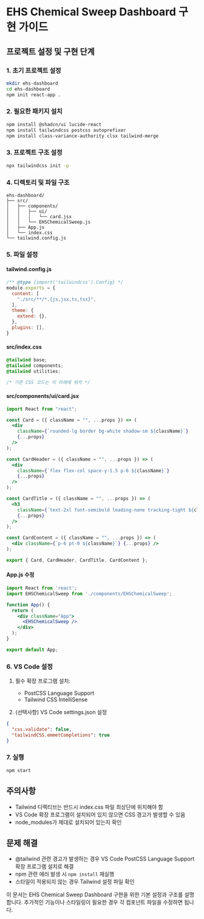 # EHS Chemical Sweep Dashboard 구현 가이드

## 프로젝트 설정 및 구현 단계

### 1. 초기 프로젝트 설정
```bash
mkdir ehs-dashboard
cd ehs-dashboard
npm init react-app .
```

### 2. 필요한 패키지 설치
```bash
npm install @shadcn/ui lucide-react
npm install tailwindcss postcss autoprefixer
npm install class-variance-authority clsx tailwind-merge
```

### 3. 프로젝트 구조 설정
```bash
npx tailwindcss init -p
```

### 4. 디렉토리 및 파일 구조
```
ehs-dashboard/
├── src/
│   ├── components/
│   │   ├── ui/
│   │   │   └── card.jsx
│   │   └── EHSChemicalSweep.js
│   ├── App.js
│   └── index.css
└── tailwind.config.js
```

### 5. 파일 설정

#### tailwind.config.js
```javascript
/** @type {import('tailwindcss').Config} */
module.exports = {
  content: [
    "./src/**/*.{js,jsx,ts,tsx}",
  ],
  theme: {
    extend: {},
  },
  plugins: [],
}
```

#### src/index.css
```css
@tailwind base;
@tailwind components;
@tailwind utilities;

/* 기존 CSS 코드는 이 아래에 위치 */
```

#### src/components/ui/card.jsx
```jsx
import React from "react";

const Card = ({ className = "", ...props }) => (
  <div
    className={`rounded-lg border bg-white shadow-sm ${className}`}
    {...props}
  />
);

const CardHeader = ({ className = "", ...props }) => (
  <div
    className={`flex flex-col space-y-1.5 p-6 ${className}`}
    {...props}
  />
);

const CardTitle = ({ className = "", ...props }) => (
  <h3
    className={`text-2xl font-semibold leading-none tracking-tight ${className}`}
    {...props}
  />
);

const CardContent = ({ className = "", ...props }) => (
  <div className={`p-6 pt-0 ${className}`} {...props} />
);

export { Card, CardHeader, CardTitle, CardContent };
```

#### App.js 수정
```jsx
import React from 'react';
import EHSChemicalSweep from './components/EHSChemicalSweep';

function App() {
  return (
    <div className="App">
      <EHSChemicalSweep />
    </div>
  );
}

export default App;
```

### 6. VS Code 설정
1. 필수 확장 프로그램 설치:
   - PostCSS Language Support
   - Tailwind CSS IntelliSense

2. (선택사항) VS Code settings.json 설정
```json
{
  "css.validate": false,
  "tailwindCSS.emmetCompletions": true
}
```

### 7. 실행
```bash
npm start
```

## 주의사항
- Tailwind 디렉티브는 반드시 index.css 파일 최상단에 위치해야 함
- VS Code 확장 프로그램이 설치되어 있지 않으면 CSS 경고가 발생할 수 있음
- node_modules가 제대로 설치되어 있는지 확인

## 문제 해결
- @tailwind 관련 경고가 발생하는 경우 VS Code PostCSS Language Support 확장 프로그램 설치로 해결
- npm 관련 에러 발생 시 `npm install` 재실행
- 스타일이 적용되지 않는 경우 Tailwind 설정 파일 확인

이 문서는 EHS Chemical Sweep Dashboard 구현을 위한 기본 설정과 구조를 설명합니다. 추가적인 기능이나 스타일링이 필요한 경우 각 컴포넌트 파일을 수정하면 됩니다.
